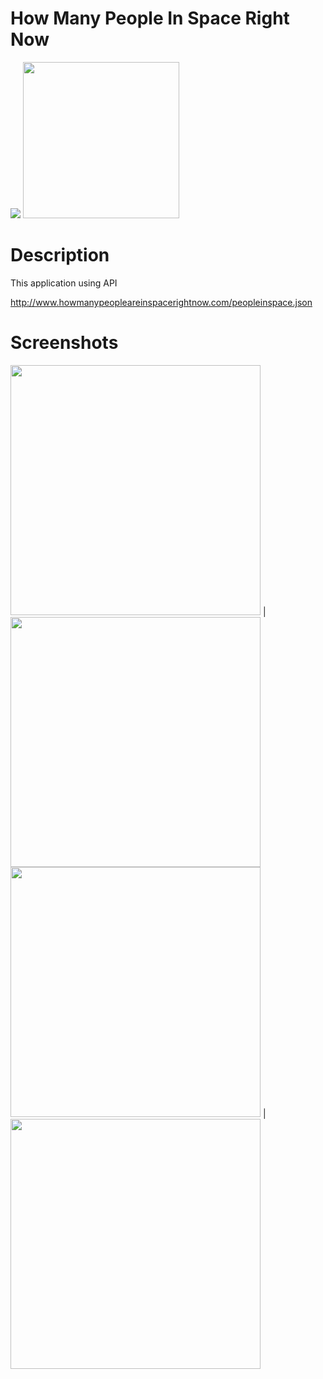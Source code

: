 # How Many People In Space Right Now

<img src="https://camo.githubusercontent.com/97d4586afa582b2dcec2fa8ed7c84d02977a21c2dd1578ade6d48ed82296eb10/68747470733a2f2f6261646765732e66726170736f66742e636f6d2f6f732f76312f6f70656e2d736f757263652e7376673f763d313033"  >
<img src="https://user-images.githubusercontent.com/62841905/107827647-42e9b080-6d98-11eb-945c-a5079a4d57c0.png"  width="250" height="250">

# Description
This application using API

http://www.howmanypeopleareinspacerightnow.com/peopleinspace.json
# Screenshots




<img src="https://user-images.githubusercontent.com/62841905/107828205-6cefa280-6d99-11eb-89d5-da27e396292b.jpg"  width="400" > | <img src="https://user-images.githubusercontent.com/62841905/107828208-6e20cf80-6d99-11eb-8e7b-19fa747e3f5b.jpg"  width="400">
<img src="https://user-images.githubusercontent.com/62841905/107828212-6f51fc80-6d99-11eb-8170-4dcf702fd188.jpg"  width="400">  | <img src="https://user-images.githubusercontent.com/62841905/107828216-70832980-6d99-11eb-8102-9d5deeb74e9d.jpg"  width="400" >
